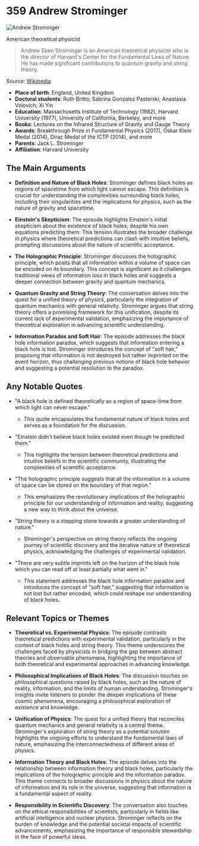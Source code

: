 # 359 Andrew Strominger


![Andrew Strominger](https://encrypted-tbn0.gstatic.com/licensed-image?q=tbn:ANd9GcT0wQ_8FvSliMebmEUPI74kBdg7WIutJfLPp-bSHyhmkaWLRa3s4gNfIfegnSSlMpCFMDaI&s=19)

American theoretical physicist

> Andrew Eben Strominger is an American theoretical physicist who is the director of Harvard's Center for the Fundamental Laws of Nature. He has made significant contributions to quantum gravity and string theory.

Source: [Wikipedia](https://en.wikipedia.org/wiki/Andrew_Strominger)

- **Place of birth**: England, United Kingdom
- **Doctoral students**: Ruth Britto; Sabrina Gonzalez Pasterski; Anastasia Volovich; Xi Yin
- **Education**: Massachusetts Institute of Technology (1982), Harvard University (1977), University of California, Berkeley, and more
- **Books**: Lectures on the Infrared Structure of Gravity and Gauge Theory
- **Awards**: Breakthrough Prize in Fundamental Physics (2017), Oskar Klein Medal (2014), Dirac Medal of the ICTP (2014), and more
- **Parents**: Jack L. Strominger
- **Affiliation**: Harvard University


## The Main Arguments

- **Definition and Nature of Black Holes**: Strominger defines black holes as regions of spacetime from which light cannot escape. This definition is crucial for understanding the complexities surrounding black holes, including their singularities and the implications for physics, such as the nature of gravity and spacetime.

- **Einstein's Skepticism**: The episode highlights Einstein's initial skepticism about the existence of black holes, despite his own equations predicting them. This tension illustrates the broader challenge in physics where theoretical predictions can clash with intuitive beliefs, prompting discussions about the nature of scientific acceptance.

- **The Holographic Principle**: Strominger discusses the holographic principle, which posits that all information within a volume of space can be encoded on its boundary. This concept is significant as it challenges traditional views of information loss in black holes and suggests a deeper connection between gravity and quantum mechanics.

- **Quantum Gravity and String Theory**: The conversation delves into the quest for a unified theory of physics, particularly the integration of quantum mechanics with general relativity. Strominger argues that string theory offers a promising framework for this unification, despite its current lack of experimental validation, emphasizing the importance of theoretical exploration in advancing scientific understanding.

- **Information Paradox and Soft Hair**: The episode addresses the black hole information paradox, which suggests that information entering a black hole is lost. Strominger introduces the concept of "soft hair," proposing that information is not destroyed but rather imprinted on the event horizon, thus challenging previous notions of black hole behavior and suggesting a potential resolution to the paradox.

## Any Notable Quotes

- "A black hole is defined theoretically as a region of space-time from which light can never escape."
  - This quote encapsulates the fundamental nature of black holes and serves as a foundation for the discussion.

- "Einstein didn't believe black holes existed even though he predicted them."
  - This highlights the tension between theoretical predictions and intuitive beliefs in the scientific community, illustrating the complexities of scientific acceptance.

- "The holographic principle suggests that all the information in a volume of space can be stored on the boundary of that region."
  - This emphasizes the revolutionary implications of the holographic principle for our understanding of information and reality, suggesting a new way to think about the universe.

- "String theory is a stepping stone towards a greater understanding of nature."
  - Strominger's perspective on string theory reflects the ongoing journey of scientific discovery and the iterative nature of theoretical physics, acknowledging the challenges of experimental validation.

- "There are very subtle imprints left on the horizon of the black hole which you can read off at least partially what went in."
  - This statement addresses the black hole information paradox and introduces the concept of "soft hair," suggesting that information is not lost but rather encoded, which could reshape our understanding of black holes.

## Relevant Topics or Themes

- **Theoretical vs. Experimental Physics**: The episode contrasts theoretical predictions with experimental validation, particularly in the context of black holes and string theory. This theme underscores the challenges faced by physicists in bridging the gap between abstract theories and observable phenomena, highlighting the importance of both theoretical and experimental approaches in advancing knowledge.

- **Philosophical Implications of Black Holes**: The discussion touches on philosophical questions raised by black holes, such as the nature of reality, information, and the limits of human understanding. Strominger's insights invite listeners to ponder the deeper implications of these cosmic phenomena, encouraging a philosophical exploration of existence and knowledge.

- **Unification of Physics**: The quest for a unified theory that reconciles quantum mechanics and general relativity is a central theme. Strominger's exploration of string theory as a potential solution highlights the ongoing efforts to understand the fundamental laws of nature, emphasizing the interconnectedness of different areas of physics.

- **Information Theory and Black Holes**: The episode delves into the relationship between information theory and black holes, particularly the implications of the holographic principle and the information paradox. This theme connects to broader discussions in physics about the nature of information and its role in the universe, suggesting that information is a fundamental aspect of reality.

- **Responsibility in Scientific Discovery**: The conversation also touches on the ethical responsibilities of scientists, particularly in fields like artificial intelligence and nuclear physics. Strominger reflects on the burden of knowledge and the potential societal impacts of scientific advancements, emphasizing the importance of responsible stewardship in the face of powerful ideas.
